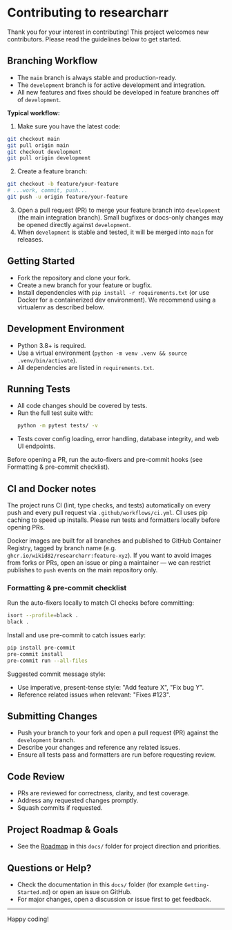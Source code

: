 # Contributing to researcharr

Thank you for your interest in contributing! This project welcomes new contributors. Please read the guidelines below to get started.

## Branching Workflow

- The `main` branch is always stable and production-ready.
- The `development` branch is for active development and integration.
- All new features and fixes should be developed in feature branches off of `development`.

**Typical workflow:**

1. Make sure you have the latest code:
  ```bash
  git checkout main
  git pull origin main
  git checkout development
  git pull origin development
  ```
2. Create a feature branch:
  ```bash
  git checkout -b feature/your-feature
  # ...work, commit, push...
  git push -u origin feature/your-feature
  ```
3. Open a pull request (PR) to merge your feature branch into `development` (the main integration branch). Small bugfixes or docs-only changes may be opened directly against `development`.
4. When `development` is stable and tested, it will be merged into `main` for releases.

## Getting Started
- Fork the repository and clone your fork.
- Create a new branch for your feature or bugfix.
- Install dependencies with `pip install -r requirements.txt` (or use Docker for a containerized dev environment). We recommend using a virtualenv as described below.

## Development Environment
- Python 3.8+ is required.
- Use a virtual environment (`python -m venv .venv && source .venv/bin/activate`).
- All dependencies are listed in `requirements.txt`.

## Running Tests
- All code changes should be covered by tests.
- Run the full test suite with:
  ```bash
  python -m pytest tests/ -v
  ```
- Tests cover config loading, error handling, database integrity, and web UI endpoints.

Before opening a PR, run the auto-fixers and pre-commit hooks (see Formatting & pre-commit checklist).

## CI and Docker notes

The project runs CI (lint, type checks, and tests) automatically on every push and every pull request via `.github/workflows/ci.yml`. CI uses pip caching to speed up installs. Please run tests and formatters locally before opening PRs.

Docker images are built for all branches and published to GitHub Container Registry, tagged by branch name (e.g. `ghcr.io/wikid82/researcharr:feature-xyz`). If you want to avoid images from forks or PRs, open an issue or ping a maintainer — we can restrict publishes to `push` events on the main repository only.

### Formatting & pre-commit checklist

Run the auto-fixers locally to match CI checks before committing:

```bash
isort --profile=black .
black .
```

Install and use pre-commit to catch issues early:

```bash
pip install pre-commit
pre-commit install
pre-commit run --all-files
```

Suggested commit message style:

- Use imperative, present-tense style: "Add feature X", "Fix bug Y".
- Reference related issues when relevant: "Fixes #123".

## Submitting Changes
- Push your branch to your fork and open a pull request (PR) against the `development` branch.
- Describe your changes and reference any related issues.
- Ensure all tests pass and formatters are run before requesting review.

## Code Review
- PRs are reviewed for correctness, clarity, and test coverage.
- Address any requested changes promptly.
- Squash commits if requested.

## Project Roadmap & Goals
- See the [Roadmap](Roadmap.md) in this `docs/` folder for project direction and priorities.

## Questions or Help?
- Check the documentation in this `docs/` folder (for example `Getting-Started.md`) or open an issue on GitHub.
- For major changes, open a discussion or issue first to get feedback.

---

Happy coding!
